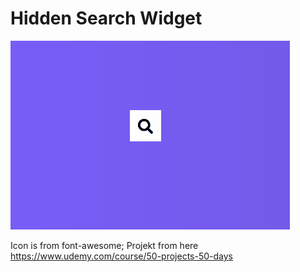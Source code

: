 # Hidden Search Widget

![Hidden serach Widget](./hidden-search-widget.gif)

Icon is from font-awesome; Projekt from here https://www.udemy.com/course/50-projects-50-days

